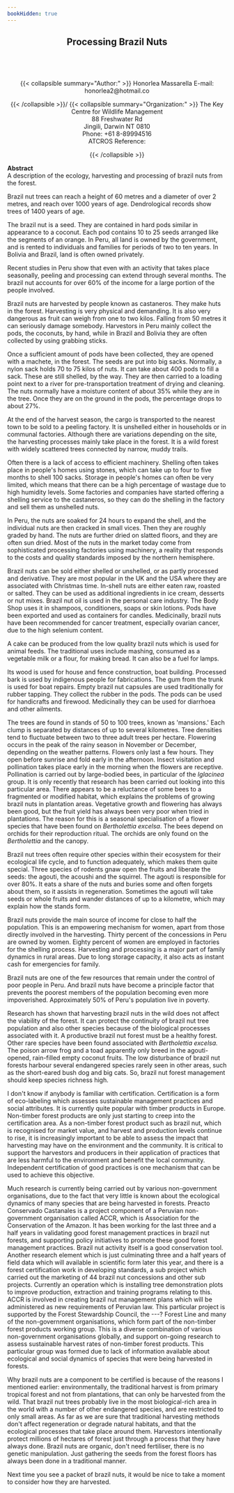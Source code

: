 ```yaml
---
bookHidden: true
---
```

<body>
<center></center>
<center><h2>
Processing Brazil Nuts
</h2></center>
<br/><br/><center><h3></h3><div>{{< collapsible summary="Author:" >}}
<span id="1">Honorlea Massarella  
E-mail: honorlea2@hotmail.co  
</span>  
  
{{< /collapsible >}}/
{{< collapsible summary="Organization:" >}}
<span id="2">The Key Centre for Wildlife Management  
88 Freshwater Rd  
Jingili, Darwin NT 0810  
Phone: +61 8-89994516  
ATCROS Reference:</span>  
  
  
  
{{< /collapsible >}}
</div>
</center>
<p>
<b>Abstract</b><br/>
A description of the ecology, harvesting and processing of brazil nuts from the forest.</p>
<p>

Brazil nut trees can reach a height of 60 metres and a diameter of over 2 metres, and reach over 1000 years of age.  Dendrological records show trees of 1400 years of age.</p>
<p>
The brazil nut is a seed.  They are contained in hard pods similar in appearance to a coconut.  Each pod contains 10 to 25 seeds arranged like the segments of an orange.  In Peru, all land is owned by the government, and is rented to individuals and families for periods of two to ten years.  In Bolivia and Brazil, land is often owned privately.</p>
<p>
Recent studies in Peru show that even with an activity that takes place seasonally, peeling and processing can extend through several months.  The brazil nut accounts for over 60% of the income for a large portion of the people involved.</p>
<p>
Brazil nuts are harvested by people known as castaneros.  They make huts in the forest.  Harvesting is very physical and demanding.  It is also very dangerous as fruit can weigh from one to two kilos.  Falling from 50 metres it can seriously damage somebody.  Harvestors in Peru mainly collect the pods, the coconuts, by hand, while in Brazil and Bolivia they are often collected by using grabbing sticks.</p>
<p>
Once a sufficient amount of pods have been collected, they are opened with a machete, in the forest.  The seeds are put into big sacks.  Normally, a nylon sack holds 70 to 75 kilos of nuts.  It can take about 400 pods to fill a sack.  These are still shelled, by the way.  They are then carried to a loading point next to a river for pre-transportation treatment of drying and cleaning.  The nuts normally have a moisture content of about 35% while they are in the tree.  Once they are on the ground in the pods, the percentage drops to about 27%.</p>
<p>
At the end of the harvest season, the cargo is transported to the nearest town to be sold to a peeling factory.  It is unshelled either in households or in communal factories.  Although there are variations depending on the site, the harvesting processes mainly take place in the forest.  It is a wild forest with widely scattered trees connected by narrow, muddy trails.</p>
<p>
Often there is a lack of access to efficient machinery.  Shelling often takes place in people's homes using stones, which can take up to four to five months to shell 100 sacks.  Storage in people's homes can often be very limited, which means that there can be a high percentage of wastage due to high humidity levels.  Some factories and companies have started offering a shelling service to the castaneros, so they can do the shelling in the factory and sell them as unshelled nuts.</p>
<p>
In Peru, the nuts are soaked for 24 hours to expand the shell, and the individual nuts are then cracked in small vices.  Then they are roughly graded by hand.  The nuts are further dried on slatted floors, and they are often sun dried.  Most of the nuts in the market today come from sophisticated processing factories using machinery, a reality that responds to the costs and quality standards imposed by the northern hemisphere.</p>
<p>
Brazil nuts can be sold either shelled or unshelled, or as partly processed and derivative.  They are most popular in the UK and the USA where they are associated with Christmas time.  In-shell nuts are either eaten raw, roasted or salted.  They can be used as additional ingredients in ice cream, desserts or nut mixes.  Brazil nut oil is used in the personal care industry.  The Body Shop uses it in shampoos, conditioners, soaps or skin lotions.  Pods have been exported and used as containers for candles.  Medicinally, brazil nuts have been recommended for cancer treatment, especially ovarian cancer, due to the high selenium content.</p>
<p>
A cake can be produced from the low quality brazil nuts which is used for animal feeds.  The traditional uses include mashing, consumed as a vegetable milk or a flour, for making bread.  It can also be a fuel for lamps.</p>
<p>
Its wood is used for house and fence construction, boat building.  Processed bark is used by indigenous people for fabrications.  The gum from the trunk is used for boat repairs.  Empty brazil nut capsules are used traditionally for rubber tapping.  They collect the rubber in the pods.  The pods can be used for handicrafts and firewood.  Medicinally they can be used for diarrhoea and other ailments.</p>
<p>
The trees are found in stands of 50 to 100 trees, known as 'mansions.'  Each clump is separated by distances of up to several kilometres.  Tree densities tend to fluctuate between two to three adult trees per hectare.  Flowering occurs in the peak of the rainy season in November or December, depending on the weather patterns.  Flowers only last a few hours.  They open before sunrise and fold early in the afternoon.  Insect visitation and pollination takes place early in the morning when the flowers are receptive.  Pollination is carried out by large-bodied bees, in particular of the <i>Iglacinea</i> group.  It is only recently that research has been carried out looking into this particular area.  There appears to be a reluctance of some bees to a fragmented or modified habitat, which explains the problems of growing brazil nuts in plantation areas.  Vegetative growth and flowering has always been good, but the fruit yield has always been very poor when tried in plantations.  The reason for this is a seasonal specialisation of a flower species that have been found on <i>Bertholettia  excelsa</i>.  The bees depend on orchids for their reproduction ritual.  The orchids are only found on the <i>Bertholettia</i> and the canopy.</p>
<p>
Brazil nut trees often require other species within their ecosystem for their ecological life cycle, and to function adequately, which makes them quite special.  Three species of rodents gnaw open the fruits and liberate the seeds: the agouti, the acoushi and the squirrel.  The agouti is responsible for over 80%.  It eats a share of the nuts and buries some and often forgets about them, so it assists in regeneration.  Sometimes the agouti will take seeds or whole fruits and wander distances of up to a kilometre, which may explain how the stands form.</p>
<p>
Brazil nuts provide the main source of income for close to half the population.  This is an empowering mechanism for women, apart from those directly involved in the harvesting.  Thirty percent of the concessions in Peru are owned by women.  Eighty percent of women are employed in factories for the shelling process.  Harvesting and processing is a major part of family dynamics in rural areas.  Due to long storage capacity, it also acts as instant cash for emergencies for family.</p>
<p>
Brazil nuts are one of the few resources that remain under the control of poor people in Peru.  And brazil nuts have become a principle factor that prevents the poorest members of the population becoming even more impoverished.  Approximately 50% of Peru's population live in poverty.</p>
<p>
Research has shown that harvesting brazil nuts in the wild does not affect the viability of the forest.  It can protect the continuity of brazil nut tree population and also other species because of the biological processes associated with it.  A productive brazil nut forest must be a healthy forest.  Other rare species have been found associated with <i>Bertholettia  excelsa.</i>
The poison arrow frog and a toad apparently only breed in the agouti-opened, rain-filled empty coconut fruits.  The low disturbance of brazil nut forests harbour several endangered species rarely seen in other areas, such as the short-eared bush dog and big cats.  So, brazil nut forest management should keep species richness high.</p>
<p>
I don't know if anybody is familiar with certification.  Certification is a form of eco-labeling which assesses sustainable management practices and social attributes.  It is currently quite popular with timber products in Europe.  Non-timber forest products are only just starting to creep into the certification area.  As a non-timber forest product such as brazil nut, which is recognised for market value, and harvest and production levels continue to rise, it is increasingly important to be able to assess the impact that harvesting may have on the environment and the community.  It is critical to support the harvestors and producers in their application of practices that are less harmful to the environment and benefit the local community.  Independent certification of good practices is one mechanism that can be used to achieve this objective.</p>
<p>
Much research is currently being carried out by various non-government organisations, due to the fact that very little is known about the ecological dynamics of many species that are being harvested in forests.  Preacto Conservado Castanales is a project component of a Peruvian non-government organisation called ACCR, which is Association for the Conservation of the Amazon.  It has been working for the last three and a half years in validating good forest management practices in brazil nut forests, and supporting policy initiatives to promote these good forest management practices.  Brazil nut activity itself is a good conservation tool.  Another research element which is just culminating three and a half years of field data which will available in scientific form later this year, and there is a forest certification work in developing standards, a sub project which carried out the marketing of 44 brazil nut concessions and other sub projects.  Currently an operation which is installing tree demonstration plots to improve production, extraction and training programs relating to this.  ACCR is involved in creating brazil nut management plans which will be administered as new requirements of Peruvian law.  This particular project is supported by the Forest Stewardship Council, the ---? Forest Line and many of the non-government organisations, which form part of the non-timber forest products working group.  This is a diverse combination of various non-government organisations globally, and support on-going research to assess sustainable harvest rates of non-timber forest products.  This particular group was formed due to lack of information available about ecological and social dynamics of species that were being harvested in forests.</p>
<p>
Why brazil nuts are a component to be certified is because of the reasons I mentioned earlier: environmentally, the traditional harvest is from primary tropical forest and not from plantations, that can only be harvested from the wild.  That brazil nut trees probably live in the most biological-rich area in the world with a number of other endangered species, and are restricted to only small areas.  As far as we are sure that traditional harvesting methods don't affect regeneration or degrade natural habitats, and that the ecological processes that take place around them.  Harvestors intentionally protect millions of hectares of forest just through a process that they have always done.  Brazil nuts are organic, don't need fertiliser, there is no genetic manipulation.  Just gathering the seeds from the forest floors has always been done in a traditional manner.</p>
<p>
Next time you see a packet of brazil nuts, it would be nice to take a moment to consider how they are harvested.</p>

</body>

